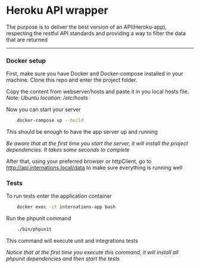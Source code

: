 # Heroku API wrapper

The purpose is to deliver the best version of an API(Heroku-app), 
respecting the restful API standards and providing a way to filter the data that 
are returned
____

### Docker setup

First, make sure you have Docker and Docker-compose installed in your machine. 
Clone this repo and enter the project folder.

Copy the content from webserver/hosts and paste it in you local hosts file. 
_Note: Ubuntu location: /etc/hosts_

Now you can start your server

``` bash
    docker-compose up --build
```

This should be enough to have the app server up and running

_Be aware that at the first time you start the server, it will install the project 
dependencies. It takes some seconds to complete_

After that, using your preferred browser or httpClient, go to 
http://api.internations.local/data to make sure everything is running well

### Tests
To run tests enter the application container
``` bash
    docker exec -it internations-app bash
```
Run the phpunit command
``` bash
    ./bin/phpunit
```

This command will execute unit and integrations tests

_Notice that at the first time you execute this command, it will install all 
phpunit dependencies and then start the tests_
